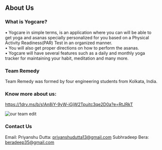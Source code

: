 About Us  
----------------

### What is Yogcare?
• Yogcare in simple terms, is an application where you can will be able
to get yoga and asanas specially personalized for you based on a
Physical Activity Readiness(PAR) Test in an organized manner.<br/>
• You will also get proper directions on how to perform the
asanas.<br/>
• Yogcare will have several features such as a daily and monthly yoga
tracker for maintaining your habit, meditation and many more.

### Team Remedy  
Team Remedy was formed by four engineering students from Kolkata, India.

### Know more about us: 
https://1drv.ms/b/s!An8iY-9yW-iGjW2Tpuitc3qe2D0a?e=RtJRkT

![our team edit](https://user-images.githubusercontent.com/61914329/224529482-96ffa4f4-fac9-4a49-afd2-85adeb110abd.png)


### Contact Us
Email: Priyanshu Dutta: priyanshudutta13@gmail.com
       Subhradeep Bera: beradeep35@gmail.com
